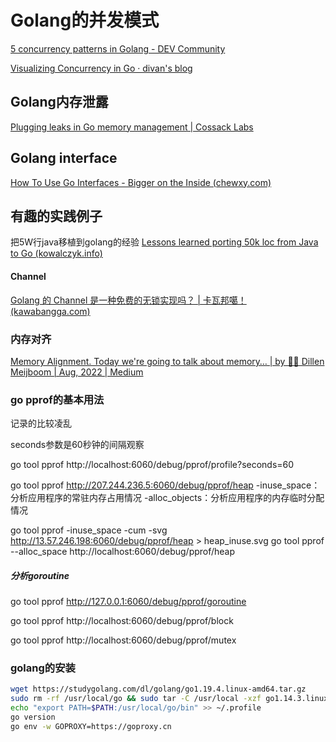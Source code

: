 # Golang的并发模式

[5 concurrency patterns in Golang - DEV Community](https://dev.to/vietmle_/5-concurrency-patterns-in-golang-dm4?utm_source=dormosheio&utm_campaign=dormosheio)

[Visualizing Concurrency in Go · divan's blog](https://divan.dev/posts/go_concurrency_visualize/)



## Golang内存泄露

[Plugging leaks in Go memory management | Cossack Labs](https://www.cossacklabs.com/blog/investigating-go-memory-leaks/)

## Golang interface

[How To Use Go Interfaces - Bigger on the Inside (chewxy.com)](https://blog.chewxy.com/2018/03/18/golang-interfaces/)

## 有趣的实践例子

把5W行java移植到golang的经验
[Lessons learned porting 50k loc from Java to Go (kowalczyk.info)](https://blog.kowalczyk.info/article/19f2fe97f06a47c3b1f118fd06851fad/lessons-learned-porting-50k-loc-from-java-to-go.html)




#### Channel

[Golang 的 Channel 是一种免费的无锁实现吗？ | 卡瓦邦噶！ (kawabangga.com)](https://www.kawabangga.com/posts/4777)


### 内存对齐

[Memory Alignment. Today we're going to talk about memory… | by 👨‍💻 Dillen Meijboom | Aug, 2022 | Medium](https://medium.com/@dillen.dev/memory-alignment-8760a5dfc4dc)


### go pprof的基本用法

记录的比较凌乱


seconds参数是60秒钟的间隔观察

go tool pprof http://localhost:6060/debug/pprof/profile?seconds=60

go tool pprof http://207.244.236.5:6060/debug/pprof/heap
    -inuse_space：分析应用程序的常驻内存占用情况
    -alloc_objects：分析应用程序的内存临时分配情况

go tool pprof -inuse_space -cum -svg http://13.57.246.198:6060/debug/pprof/heap > heap_inuse.svg
 go tool pprof --alloc_space http://localhost:6060/debug/pprof/heap

##### 分析goroutine

 go tool pprof  http://127.0.0.1:6060/debug/pprof/goroutine

go tool pprof http://localhost:6060/debug/pprof/block

go tool pprof http://localhost:6060/debug/pprof/mutex

### golang的安装

```bash
wget https://studygolang.com/dl/golang/go1.19.4.linux-amd64.tar.gz
sudo rm -rf /usr/local/go && sudo tar -C /usr/local -xzf go1.14.3.linux-amd64.tar.gz
echo "export PATH=$PATH:/usr/local/go/bin" >> ~/.profile
go version
go env -w GOPROXY=https://goproxy.cn
```